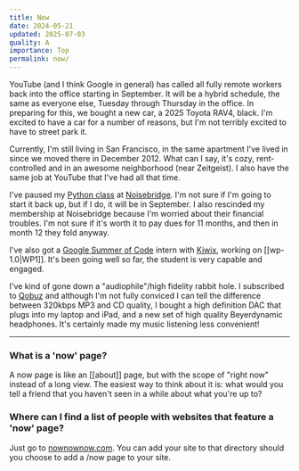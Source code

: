 ```yaml
---
title: Now
date: 2024-05-21
updated: 2025-07-03
quality: A
importance: Top
permalink: now/
---
```

YouTube (and I think Google in general) has called all fully remote workers back
into the office starting in September. It will be a hybrid schedule, the same as
everyone else, Tuesday through Thursday in the office. In preparing for this, we
bought a new car, a 2025 Toyota RAV4, black. I'm excited to have a car for a
number of reasons, but I'm not terribly excited to have to street park it.

Currently, I'm still living in San Francisco, in the same apartment I've lived
in since we moved there in December 2012. What can I say, it's cozy,
rent-controlled and in an awesome neighborhood (near Zeitgeist). I also have the
same job at YouTube that I've had all that time.

I've paused my [Python class](https://www.noisebridge.net/wiki/PyClass) at
[Noisebridge](http://noisebridge.net/). I'm not sure if I'm going to start it
back up, but if I do, it will be in September. I also rescinded my membership at
Noisebridge because I'm worried about their financial troubles. I'm not sure if
it's worth it to pay dues for 11 months, and then in month 12 they fold anyway.

I've also got a [Google Summer of Code](https://summerofcode.withgoogle.com/)
intern with [Kiwix](https://kiwix.org/en/), working on [[wp-1.0|WP1]]. It's been
going well so far, the student is very capable and engaged.

I've kind of gone down a "audiophile"/high fidelity rabbit hole. I subscribed to
[Qobuz](https://www.qobuz.com/us-en/discover) and although I'm not fully
conviced I can tell the difference between 320kbps MP3 and CD quality, I bought
a high definition DAC that plugs into my laptop and iPad, and a new set of high
quality Beyerdynamic headphones. It's certainly made my music listening less
convenient!

---

### What is a 'now' page?

A now page is like an [[about]] page, but with the scope of "right now" instead
of a long view. The easiest way to think about it is: what would you tell a
friend that you haven't seen in a while about what you're up to?

### Where can I find a list of people with websites that feature a 'now' page?

Just go to [nownownow.com](https://nownownow.com). You can add your site to that
directory should you choose to add a /now page to your site.
